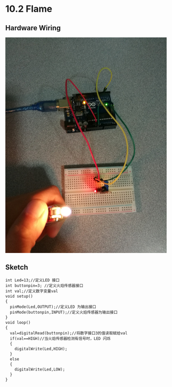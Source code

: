 # 10.2 Flame

## Hardware Wiring
![Image](../../Examples/sensor-kit-for-arduino/023_flame.jpg)

## Sketch
```
int Led=13;//定义LED 接口
int buttonpin=3; //定义火焰传感器接口
int val;//定义数字变量val
void setup()
{
  pinMode(Led,OUTPUT);//定义LED 为输出接口
  pinMode(buttonpin,INPUT);//定义火焰传感器为输出接口
}
void loop()
{
  val=digitalRead(buttonpin);//将数字接口3的值读取赋给val
  if(val==HIGH)//当火焰传感器检测有信号时，LED 闪烁
  {
    digitalWrite(Led,HIGH);
  }
  else
  {
    digitalWrite(Led,LOW);
  }
}
```